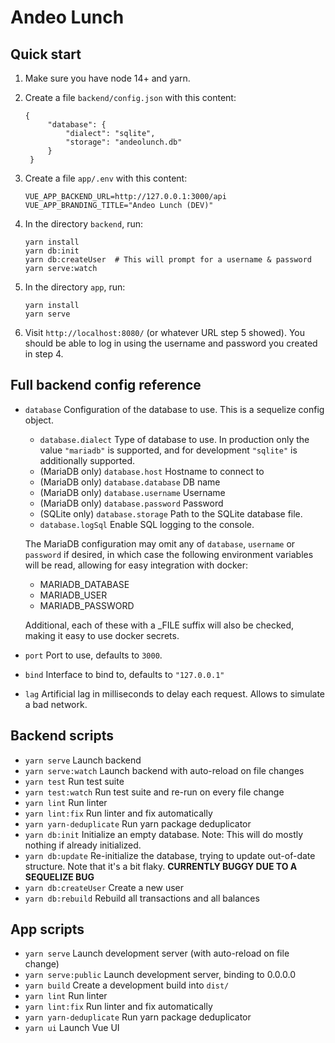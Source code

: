 # Andeo Lunch

## Quick start

1. Make sure you have node 14+ and yarn.

2. Create a file `backend/config.json` with this content:

       {
            "database": {
                "dialect": "sqlite",
                "storage": "andeolunch.db"
            }
        }

3. Create a file `app/.env` with this content:

       VUE_APP_BACKEND_URL=http://127.0.0.1:3000/api
       VUE_APP_BRANDING_TITLE="Andeo Lunch (DEV)"

4. In the directory `backend`, run:

       yarn install
       yarn db:init
       yarn db:createUser  # This will prompt for a username & password
       yarn serve:watch

5. In the directory `app`, run:

       yarn install
       yarn serve

6. Visit `http://localhost:8080/` (or whatever URL step 5 showed).  You should be able to log in
   using the username and password you created in step 4.

## Full backend config reference

* `database` Configuration of the database to use. This is a sequelize config object.

   * `database.dialect` Type of database to use. In production only the value `"mariadb"` is
     supported, and for development `"sqlite"` is additionally supported.
   * (MariaDB only) `database.host` Hostname to connect to
   * (MariaDB only) `database.database` DB name
   * (MariaDB only) `database.username` Username
   * (MariaDB only) `database.password` Password
   * (SQLite only) `database.storage` Path to the SQLite database file.
   * `database.logSql` Enable SQL logging to the console.

  The MariaDB configuration may omit any of `database`, `username` or `password` if desired, in
  which case the following environment variables will be read, allowing for easy integration with
  docker:

   * MARIADB_DATABASE
   * MARIADB_USER
   * MARIADB_PASSWORD

  Additional, each of these with a _FILE suffix will also be checked, making it easy to use docker secrets.

* `port` Port to use, defaults to `3000`.
* `bind` Interface to bind to, defaults to `"127.0.0.1"`
* `lag` Artificial lag in milliseconds to delay each request. Allows to simulate a bad network.

## Backend scripts

- `yarn serve` Launch backend
- `yarn serve:watch` Launch backend with auto-reload on file changes
- `yarn test` Run test suite
- `yarn test:watch` Run test suite and re-run on every file change
- `yarn lint` Run linter
- `yarn lint:fix` Run linter and fix automatically
- `yarn yarn-deduplicate` Run yarn package deduplicator
- `yarn db:init` Initialize an empty database. Note: This will do mostly nothing if already
  initialized.
- `yarn db:update` Re-initialize the database, trying to update out-of-date structure. Note that
  it's a bit flaky.  **CURRENTLY BUGGY DUE TO A SEQUELIZE BUG**
- `yarn db:createUser` Create a new user
- `yarn db:rebuild` Rebuild all transactions and all balances

## App scripts

- `yarn serve` Launch development server (with auto-reload on file change)
- `yarn serve:public` Launch development server, binding to 0.0.0.0
- `yarn build` Create a development build into `dist/`
- `yarn lint` Run linter
- `yarn lint:fix` Run linter and fix automatically
- `yarn yarn-deduplicate` Run yarn package deduplicator
- `yarn ui` Launch Vue UI
